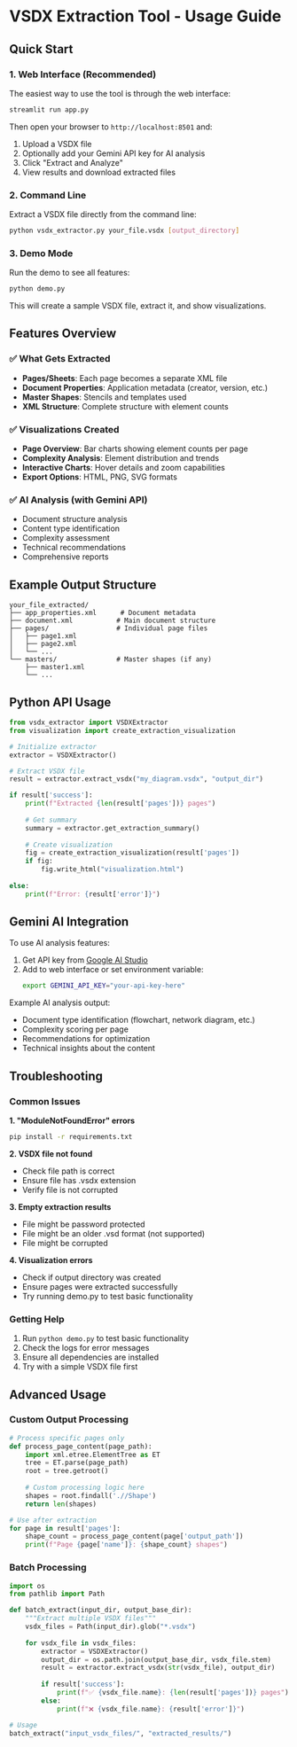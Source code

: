 # VSDX Extraction Tool - Usage Guide

## Quick Start

### 1. Web Interface (Recommended)

The easiest way to use the tool is through the web interface:

```bash
streamlit run app.py
```

Then open your browser to `http://localhost:8501` and:
1. Upload a VSDX file
2. Optionally add your Gemini API key for AI analysis  
3. Click "Extract and Analyze"
4. View results and download extracted files

### 2. Command Line

Extract a VSDX file directly from the command line:

```bash
python vsdx_extractor.py your_file.vsdx [output_directory]
```

### 3. Demo Mode

Run the demo to see all features:

```bash
python demo.py
```

This will create a sample VSDX file, extract it, and show visualizations.

## Features Overview

### ✅ What Gets Extracted

- **Pages/Sheets**: Each page becomes a separate XML file
- **Document Properties**: Application metadata (creator, version, etc.)
- **Master Shapes**: Stencils and templates used
- **XML Structure**: Complete structure with element counts

### ✅ Visualizations Created

- **Page Overview**: Bar charts showing element counts per page
- **Complexity Analysis**: Element distribution and trends
- **Interactive Charts**: Hover details and zoom capabilities
- **Export Options**: HTML, PNG, SVG formats

### ✅ AI Analysis (with Gemini API)

- Document structure analysis
- Content type identification  
- Complexity assessment
- Technical recommendations
- Comprehensive reports

## Example Output Structure

```
your_file_extracted/
├── app_properties.xml      # Document metadata
├── document.xml           # Main document structure
├── pages/                 # Individual page files
│   ├── page1.xml
│   ├── page2.xml
│   └── ...
└── masters/               # Master shapes (if any)
    ├── master1.xml
    └── ...
```

## Python API Usage

```python
from vsdx_extractor import VSDXExtractor
from visualization import create_extraction_visualization

# Initialize extractor
extractor = VSDXExtractor()

# Extract VSDX file
result = extractor.extract_vsdx("my_diagram.vsdx", "output_dir")

if result['success']:
    print(f"Extracted {len(result['pages'])} pages")
    
    # Get summary
    summary = extractor.get_extraction_summary()
    
    # Create visualization
    fig = create_extraction_visualization(result['pages'])
    if fig:
        fig.write_html("visualization.html")
        
else:
    print(f"Error: {result['error']}")
```

## Gemini AI Integration

To use AI analysis features:

1. Get API key from [Google AI Studio](https://makersuite.google.com/app/apikey)
2. Add to web interface or set environment variable:
   ```bash
   export GEMINI_API_KEY="your-api-key-here"
   ```

Example AI analysis output:
- Document type identification (flowchart, network diagram, etc.)
- Complexity scoring per page
- Recommendations for optimization
- Technical insights about the content

## Troubleshooting

### Common Issues

**1. "ModuleNotFoundError" errors**
```bash
pip install -r requirements.txt
```

**2. VSDX file not found**
- Check file path is correct
- Ensure file has .vsdx extension
- Verify file is not corrupted

**3. Empty extraction results**
- File might be password protected
- File might be an older .vsd format (not supported)
- File might be corrupted

**4. Visualization errors**
- Check if output directory was created
- Ensure pages were extracted successfully
- Try running demo.py to test basic functionality

### Getting Help

1. Run `python demo.py` to test basic functionality
2. Check the logs for error messages
3. Ensure all dependencies are installed
4. Try with a simple VSDX file first

## Advanced Usage

### Custom Output Processing

```python
# Process specific pages only
def process_page_content(page_path):
    import xml.etree.ElementTree as ET
    tree = ET.parse(page_path)
    root = tree.getroot()
    
    # Custom processing logic here
    shapes = root.findall('.//Shape')
    return len(shapes)

# Use after extraction
for page in result['pages']:
    shape_count = process_page_content(page['output_path'])
    print(f"Page {page['name']}: {shape_count} shapes")
```

### Batch Processing

```python
import os
from pathlib import Path

def batch_extract(input_dir, output_base_dir):
    """Extract multiple VSDX files"""
    vsdx_files = Path(input_dir).glob("*.vsdx")
    
    for vsdx_file in vsdx_files:
        extractor = VSDXExtractor()
        output_dir = os.path.join(output_base_dir, vsdx_file.stem)
        result = extractor.extract_vsdx(str(vsdx_file), output_dir)
        
        if result['success']:
            print(f"✅ {vsdx_file.name}: {len(result['pages'])} pages")
        else:
            print(f"❌ {vsdx_file.name}: {result['error']}")

# Usage
batch_extract("input_vsdx_files/", "extracted_results/")
```